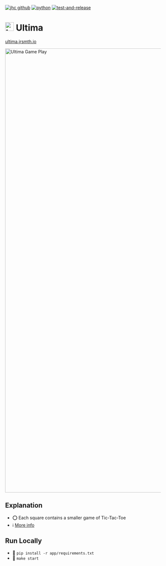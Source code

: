 [![jhc github](https://img.shields.io/badge/GitHub-jrsmth-181717.svg?style=flat&logo=github)](https://github.com/jrsmth)
[![python](https://img.shields.io/badge/Python-3.9-3776AB.svg?style=flat&logo=python&logoColor=white)](https://www.python.org)
[![test-and-release](https://github.com/jrsmth/ultima/actions/workflows/main.yaml/badge.svg)](https://github.com/jrsmth/ultima/actions/workflows/main.yaml)

# <img src="https://github.com/jrsmth/ultima/assets/34093915/b67d641d-1963-48cd-b110-b13e6d3537d8" width="28" alt="Logo"> Ultima
<!-- TODO :: Private repo whilst under development, publicise upon submission -->
[ultima.jrsmth.io](https://ultima.jrsmth.io)

<img width="1440" alt="Ultima Game Play" src="https://github.com/jrsmth/ultima/assets/34093915/c847db7d-8b72-4614-b3fc-7219e95c3bf5">
<!-- TODO :: Replace with .GIF -->

## Explanation
- ⭕ Each square contains a smaller game of Tic-Tac-Toe
- ℹ️ [More info](https://www.thegamegal.com/2018/09/01/ultimate-tic-tac-toe/)

## Run Locally
- 🔧 `pip install -r app/requirements.txt`
- 🚀 `make start`